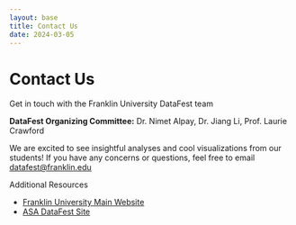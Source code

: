 ```yaml
---
layout: base
title: Contact Us
date: 2024-03-05
---
```


<div class="hero">
    <h1>Contact Us</h1>
    <p>Get in touch with the Franklin University DataFest team</p>
</div>

<div class="section">
<div class="content">
    <p><strong>DataFest Organizing Committee:</strong> Dr. Nimet Alpay, Dr. Jiang Li, Prof. Laurie Crawford</p>
    <p>We are excited to see insightful analyses and cool visualizations from our students! If you have any concerns or questions, feel free to email <a href="mailto:datafest@franklin.edu">datafest@franklin.edu</a></p>
</div>    
</div>

Additional Resources
- [Franklin University Main Website](http://cs.franklin.edu/)
- [ASA DataFest Site](https://ww2.amstat.org/education/datafest) 